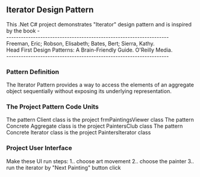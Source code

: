 ## Iterator Design Pattern

This .Net C# project demonstrates "Iterator" design pattern and is inspired by the book -   
	-------------------------------------------------------------------  
	Freeman, Eric; Robson, Elisabeth; Bates, Bert; Sierra, Kathy.   
	Head First Design Patterns: A Brain-Friendly Guide. O'Reilly Media.  
	-------------------------------------------------------------------

### Pattern Definition

The Iterator Pattern provides a way to access the elements of an aggregate 
object sequentially without exposing its underlying representation.

### The Project Pattern Code Units

The pattern Client class is the project frmPaintingsViewer class
The pattern Concrete Aggregate class is the project PaintersClub class
The pattern Concrete Iterator class is the project PaintersIterator class

### Project User Interface

Make these UI run steps:
1.. choose art movement
2.. choose the painter
3.. run the iterator by "Next Painting" button click

